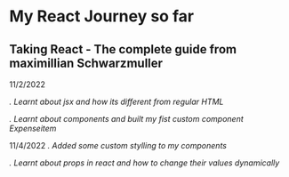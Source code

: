 # My React Journey so far
## Taking React - The complete guide from maximillian Schwarzmuller
11/2/2022

*. Learnt about jsx and how its different from regular HTML*

*. Learnt about components and built my fist custom component Expenseitem*

11/4/2022
*. Added some custom stylling to my components*

*. Learnt about props in react and how to change their values dynamically*

